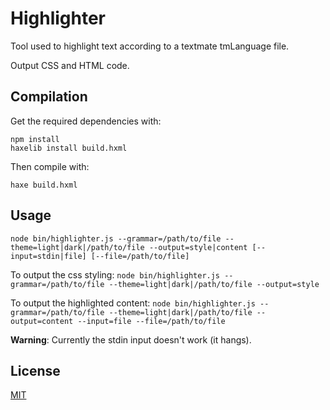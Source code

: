 # Highlighter

Tool used to highlight text according to a textmate tmLanguage file.

Output CSS and HTML code.

## Compilation

Get the required dependencies with:
```
npm install
haxelib install build.hxml
```

Then compile with:
```
haxe build.hxml
```

## Usage

```
node bin/highlighter.js --grammar=/path/to/file --theme=light|dark|/path/to/file --output=style|content [--input=stdin|file] [--file=/path/to/file]
```

To output the css styling:
`node bin/highlighter.js --grammar=/path/to/file --theme=light|dark|/path/to/file --output=style`

To output the highlighted content:
`node bin/highlighter.js --grammar=/path/to/file --theme=light|dark|/path/to/file --output=content --input=file --file=/path/to/file`

**Warning**: Currently the stdin input doesn't work (it hangs).

## License

[MIT](LICENSE.md)
